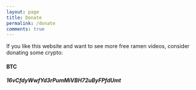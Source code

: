 ```yaml
---
layout: page
title: Donate
permalink: /donate
comments: true
---
```


<div class="row justify-content-between">
<div class="col-md-8 pr-5">    

<p>If you like this website and want to see more free ramen videos, consider donating some crypto: </p>

<h4>BTC</h4>
<h5>16vCfdyWwfYd3rPumMiVBH72uByFPfdUmt</h5>


</div>
</div>
